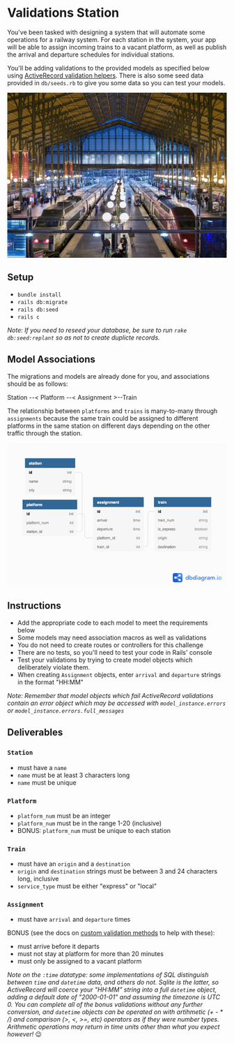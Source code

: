 # Validations Station

You've been tasked with designing a system that will automate some operations for a railway system.  For each station in the system, your app will be able to assign incoming trains to a vacant platform, as well as publish the arrival and departure schedules for individual stations.

You'll be adding validations to the provided models as specified below using [ActiveRecord validation helpers](https://guides.rubyonrails.org/active_record_validations.html). There is also some seed data provided in `db/seeds.rb` to give you some data so you can test your models.

![gare du nord paris](./public/03-gare-du-nord-cr-corbis.jpg)

## Setup
- `bundle install`
- `rails db:migrate`
- `rails db:seed`
- `rails c`

_Note: If you need to reseed your database, be sure to run `rake db:seed:replant` so as not to create duplicte records._

## Model Associations
The migrations and models are already done for you, and associations should be as follows: 

Station --< Platform --< Assignment >--Train

The relationship between `platforms` and `trains` is many-to-many through `assignments` because the same train could be assigned to different platforms in the same station on different days depending on the other traffic through the station.

![domain diagram](./public/train_station.png)

## Instructions

- Add the appropriate code to each model to meet the requirements below
- Some models may need association macros as well as validations
- You do not need to create routes or controllers for this challenge
- There are no tests, so you'll need to test your code in Rails' console
- Test your validations by trying to create model objects which deliberately violate them.
- When creating `Assignment` objects, enter `arrival` and `departure` strings in the format "HH:MM" 

_Note: Remember that model objects which fail ActiveRecord validations contain an error object which may be accessed with `model_instance.errors` or `model_instance.errors.full_messages`_


## Deliverables

### `Station`
- must have a `name`
- `name` must be at least 3 characters long
- `name` must be unique

### `Platform`
- `platform_num` must be an integer
- `platform_num` must be in the range 1-20 (inclusive)
- BONUS: `platform_num` must be unique to each station

### `Train`
- must have an `origin` and a `destination`
- `origin` and `destination` strings must be between 3 and 24 characters long, inclusive
- `service_type` must be either "express" or "local"

### `Assignment`
- must have `arrival` and `departure` times

BONUS (see the docs on [custom validation methods](https://guides.rubyonrails.org/active_record_validations.html#custom-methods) to help with these):
- must arrive before it departs
- must not stay at platform for more than 20 minutes
- must only be assigned to a vacant platform

_Note on the `:time` datatype: some implementations of SQL distinguish between `time` and `datetime` data, and others do not. Sqlite is the latter, so ActiveRecord will coerce your "HH:MM" string into a full `datetime` object, adding a default date of "2000-01-01" and assuming the timezone is UTC 0.  You can complete all of the bonus validations without any further conversion, and `datetime` objects can be operated on with artihmetic (+ - * /) and comparison (>, <, >=, etc) operators as if they were number types. Arithmetic operations may return in time units other than what you expect however!_  😉
